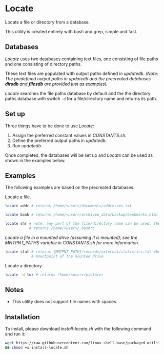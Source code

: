 
# Locate

Locate a file or directory from a database.

This utility is created entirely with bash and grep, simple and fast.

## Databases

*Locate* uses two databases containing text files, one consisting of file paths and one consisting of directory paths.

These text files are populated with output paths defined in *updatedb*. *(Note: The predefined output paths in updatedb and the precreated databases **dirsdb** and **filesdb** are provided just as examples).*

*Locate* searches the file paths database by default and the the directory paths database with switch `-d` for a file/directory name and returns its path.

## Set up

Three things have to be done to use *Locate*:

1. Assign the preferred constant values in *CONSTANTS.sh*.
2. Define the preferred output paths in *updatedb*.
3. Run *updatedb*.

Once completed, the databases will be set up and *Locate* can be used as shown in the examples below.

## Examples

The following examples are based on the precreated databases.

Locate a file.

```bash
locate addr # returns /home/<user>/documents/addresses.txt
```

```bash
locate book # returns /home/<user>/archived_data/backup/bookmarks.html
```

```bash
locate shr # note: any part of the file/directory name can be used; the first match will be returned
           # returns /home/<user>/.bashrc
```

*Locate a file in a mounted drive (assuming it is mounted); see the MNTPNT_PATHS variable in CONSTANTS.sh for more information.*

```bash
locate stat # returns {MNTPNT_PATH}/records/external/statistics.txt where "{MNTPNT_PATH}" is the
            # mountpoint of the mounted drive
```

Locate a directory.

```bash
locate -d tur # returns /home/<user>/pictures
```

## Notes

* This utility does not support file names with spaces.

## Installation

To install, please download *install-locate.sh* with the following command and run it:

```bash
wget https://raw.githubusercontent.com/linux-shell-base/packaged-utilities/install/install-locate.sh \
&& chmod +x install-locate.sh
```
